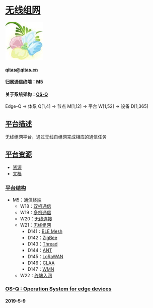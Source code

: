 ﻿# [无线组网](https://github.com/OS-Q/W21) 
[![sites](OS-Q/OS-Q.png)](http://www.OS-Q.com)
####  qitas@qitas.cn
#### 归属通信终端：[M5](https://github.com/OS-Q/M5)
#### 关于系统架构：[OS-Q](https://github.com/OS-Q/OS-Q)
Edge-Q -> 体系 Q[1,4] -> 节点 M[1,12] -> 平台 W[1,52] -> 设备 D[1,365]

## [平台描述](https://github.com/OS-Q/W21/wiki) 

无线组网平台，通过无线自组网完成相应的通信任务

## [平台资源](https://github.com/OS-Q/W21) 

- [资源](src/)
- [文档](docs/)

### [平台结构](https://github.com/OS-Q/W21) 

* M5：[通信终端](https://github.com/OS-Q/M5)
	* W18：[双机通信](https://github.com/OS-Q/W18)
	* W19：[多机通信](https://github.com/OS-Q/W19)
	* W20：[无线连接](https://github.com/OS-Q/W20)
	* W21：[无线组网](https://github.com/OS-Q/W21)
		* D141：[BLE Mesh](https://github.com/OS-Q/D141)
		* D142：[ZigBee](https://github.com/OS-Q/D142)
		* D143：[Thread](https://github.com/OS-Q/D143)
		* D144：[ANT](https://github.com/OS-Q/D144)
		* D145：[LoRaWAN](https://github.com/OS-Q/D145)
		* D146：[CLAA](https://github.com/OS-Q/D146)
		* D147：[WMN](https://github.com/OS-Q/D147)
	* W22：[终端入网](https://github.com/OS-Q/W22)

### [OS-Q : Operation System for edge devices](http://www.OS-Q.com/Edge/W21)
####  2019-5-9
